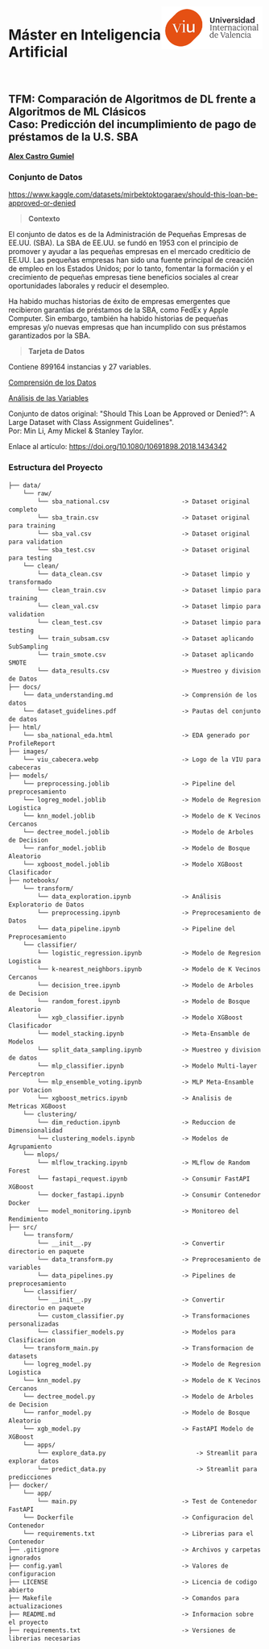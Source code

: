 <img align="right" src="images/viu_cabecera.webp" width="200px">

# Máster en Inteligencia Artificial <br><br>

## TFM: Comparación de Algoritmos de DL frente a Algoritmos de ML Clásicos <br> Caso: Predicción del incumplimiento de pago de préstamos de la U.S. SBA

[**Alex Castro Gumiel**](https://www.linkedin.com/in/alex-castro-gumiel/)

### Conjunto de Datos

https://www.kaggle.com/datasets/mirbektoktogaraev/should-this-loan-be-approved-or-denied

> **Contexto**

El conjunto de datos es de la Administración de Pequeñas Empresas de EE.UU. (SBA). La SBA de EE.UU. se fundó en 1953 con el principio de promover y ayudar a las pequeñas empresas en el mercado crediticio de EE.UU. Las pequeñas empresas han sido una fuente principal de creación de empleo en los Estados Unidos; por lo tanto, fomentar la formación y el crecimiento de pequeñas empresas tiene beneficios sociales al crear oportunidades laborales y reducir el desempleo.

Ha habido muchas historias de éxito de empresas emergentes que recibieron garantías de préstamos de la SBA, como FedEx y Apple Computer. Sin embargo, también ha habido historias de pequeñas empresas y/o nuevas empresas que han incumplido con sus préstamos garantizados por la SBA.

> **Tarjeta de Datos**

Contiene 899164 instancias y 27 variables.

[Comprensión de los Datos](docs/data_understanding.md)

[Análisis de las Variables](html/sba_national_eda.html)

Conjunto de datos original: "Should This Loan be Approved or Denied?”: A Large Dataset with Class Assignment Guidelines". <br> Por: Min Li, Amy Mickel & Stanley Taylor.

Enlace al artículo: https://doi.org/10.1080/10691898.2018.1434342

### Estructura del Proyecto

    ├── data/
        └── raw/
            └── sba_national.csv                    -> Dataset original completo
            └── sba_train.csv                       -> Dataset original para training
            └── sba_val.csv                         -> Dataset original para validation
            └── sba_test.csv                        -> Dataset original para testing
        └── clean/
            └── data_clean.csv                      -> Dataset limpio y transformado
            └── clean_train.csv                     -> Dataset limpio para training
            └── clean_val.csv                       -> Dataset limpio para validation
            └── clean_test.csv                      -> Dataset limpio para testing
            └── train_subsam.csv                    -> Dataset aplicando SubSampling
            └── train_smote.csv                     -> Dataset aplicando SMOTE
            └── data_results.csv                    -> Muestreo y division de Datos
    ├── docs/
        └── data_understanding.md                   -> Comprensión de los datos
        └── dataset_guidelines.pdf                  -> Pautas del conjunto de datos
    ├── html/
        └── sba_national_eda.html                   -> EDA generado por ProfileReport
    ├── images/
        └── viu_cabecera.webp                       -> Logo de la VIU para cabeceras
    ├── models/
        └── preprocessing.joblib                    -> Pipeline del preprocesamiento
        └── logreg_model.joblib                     -> Modelo de Regresion Logistica
        └── knn_model.joblib                        -> Modelo de K Vecinos Cercanos
        └── dectree_model.joblib                    -> Modelo de Arboles de Decision
        └── ranfor_model.joblib                     -> Modelo de Bosque Aleatorio
        └── xgboost_model.joblib                    -> Modelo XGBoost Clasificador
    ├── notebooks/
        └── transform/
            └── data_exploration.ipynb              -> Análisis Exploratorio de Datos
            └── preprocessing.ipynb                 -> Preprocesamiento de Datos
            └── data_pipeline.ipynb                 -> Pipeline del Preprocesamiento
        └── classifier/
            └── logistic_regression.ipynb           -> Modelo de Regresion Logistica
            └── k-nearest_neighbors.ipynb           -> Modelo de K Vecinos Cercanos
            └── decision_tree.ipynb                 -> Modelo de Arboles de Decision
            └── random_forest.ipynb                 -> Modelo de Bosque Aleatorio
            └── xgb_classifier.ipynb                -> Modelo XGBoost Clasificador
            └── model_stacking.ipynb                -> Meta-Ensamble de Modelos
            └── split_data_sampling.ipynb           -> Muestreo y division de datos
            └── mlp_classifier.ipynb                -> Modelo Multi-layer Perceptron
            └── mlp_ensemble_voting.ipynb           -> MLP Meta-Ensamble por Votacion
            └── xgboost_metrics.ipynb               -> Analisis de Metricas XGBoost
        └── clustering/
            └── dim_reduction.ipynb                 -> Reduccion de Dimensionalidad
            └── clustering_models.ipynb             -> Modelos de Agrupamiento
        └── mlops/
            └── mlflow_tracking.ipynb               -> MLflow de Random Forest
            └── fastapi_request.ipynb               -> Consumir FastAPI XGBoost
            └── docker_fastapi.ipynb                -> Consumir Contenedor Docker
            └── model_monitoring.ipynb              -> Monitoreo del Rendimiento
    ├── src/
        └── transform/
            └── __init__.py                         -> Convertir directorio en paquete
            └── data_transform.py                   -> Preprocesamiento de variables
            └── data_pipelines.py                   -> Pipelines de preprocesamiento
        └── classifier/
            └── __init__.py                         -> Convertir directorio en paquete
            └── custom_classifier.py                -> Transformaciones personalizadas
            └── classifier_models.py                -> Modelos para Clasificacion
        └── transform_main.py                       -> Transformacion de datasets
        └── logreg_model.py                         -> Modelo de Regresion Logistica
        └── knn_model.py                            -> Modelo de K Vecinos Cercanos
        └── dectree_model.py                        -> Modelo de Arboles de Decision
        └── ranfor_model.py                         -> Modelo de Bosque Aleatorio
        └── xgb_model.py                            -> FastAPI Modelo de XGBoost
        └── apps/
            └── explore_data.py                         -> Streamlit para explorar datos
            └── predict_data.py                         -> Streamlit para predicciones
    ├── docker/
        └── app/
            └── main.py                             -> Test de Contenedor FastAPI
        └── Dockerfile                              -> Configuracion del Contenedor
        └── requirements.txt                        -> Librerias para el Contenedor
    ├── .gitignore                                  -> Archivos y carpetas ignorados
    ├── config.yaml                                 -> Valores de configuracion
    ├── LICENSE                                     -> Licencia de codigo abierto
    ├── Makefile                                    -> Comandos para actualizaciones
    ├── README.md                                   -> Informacion sobre el proyecto
    ├── requirements.txt                            -> Versiones de librerias necesarias

<!-- ```
$ python3 -m venv venv
$ source venv/bin/activate
$ pip install -r requirements.txt
``` -->
<!-- # . /opt/anaconda3/bin/activate && conda activate /Users/zorromac/.conda/envs/Master_IA -->
